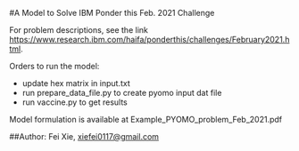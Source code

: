 #A Model to Solve IBM Ponder this Feb. 2021 Challenge

For problem descriptions, see the link https://www.research.ibm.com/haifa/ponderthis/challenges/February2021.html.

Orders to run the model:
* update hex matrix in input.txt
* run prepare_data_file.py to create pyomo input dat file
* run vaccine.py to get results

Model formulation is available at Example_PYOMO_problem_Feb_2021.pdf

##Author:
Fei Xie, xiefei0117@gmail.com
